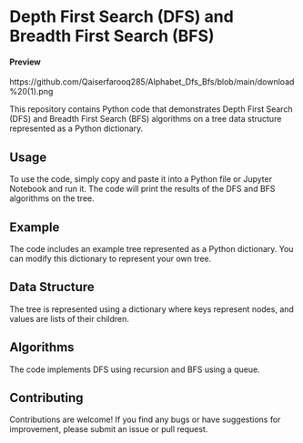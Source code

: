 
# Depth First Search (DFS) and Breadth First Search (BFS)

<h4>Preview</h4>
https://github.com/Qaiserfarooq285/Alphabet_Dfs_Bfs/blob/main/download%20(1).png

This repository contains Python code that demonstrates Depth First Search (DFS) and Breadth First Search (BFS) algorithms on a tree data structure represented as a Python dictionary.

## Usage
To use the code, simply copy and paste it into a Python file or Jupyter Notebook and run it. The code will print the results of the DFS and BFS algorithms on the tree.

## Example
The code includes an example tree represented as a Python dictionary. You can modify this dictionary to represent your own tree.

## Data Structure
The tree is represented using a dictionary where keys represent nodes, and values are lists of their children.

## Algorithms
The code implements DFS using recursion and BFS using a queue.

## Contributing
Contributions are welcome! If you find any bugs or have suggestions for improvement, please submit an issue or pull request.

